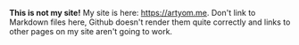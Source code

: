 **This is not my site!** My site is here: <https://artyom.me>. Don't link to Markdown files here, Github doesn't render them quite correctly and links to other pages on my site aren't going to work.
